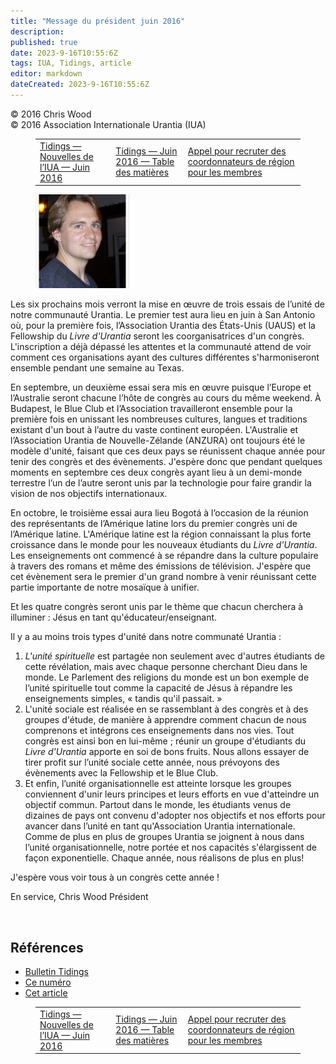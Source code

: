 ```yaml
---
title: "Message du président juin 2016"
description: 
published: true
date: 2023-9-16T10:55:6Z
tags: IUA, Tidings, article
editor: markdown
dateCreated: 2023-9-16T10:55:6Z
---
```


<p class="v-card v-sheet theme--light grey lighten-3 px-2">© 2016 Chris Wood<br>© 2016 Association Internationale Urantia (IUA)</p>
<figure class="table chapter-navigator">
  <table>
    <tbody>
      <tr>
        <td>
        <a href="/fr/article/IUA_Tidings/2016_06">
          <span class="mdi mdi-arrow-left-drop-circle"></span><span class="pl-2">Tidings — Nouvelles de l’IUA — Juin 2016</span>
        </a>
        </td>
        <td>
        <a href="/fr/index/articles_iua_tidings#tidings-juin-2016">
          <span class="mdi mdi-book-open-variant"></span><span class="pl-2">Tidings — Juin 2016 — Table des matières</span>
        </a>
        </td>
        <td>
        <a href="/fr/article/Anton_Miroshnichenko/call_for_membership_coordinators">
          <span class="pr-2">Appel pour recruter des coordonnateurs de région pour les membres</span><span class="mdi mdi-arrow-right-drop-circle"></span>
        </a>
        </td>
      </tr>
    </tbody>
  </table>
</figure>



<figure id="Figure_1" class="image urantiapedia image-style-align-left">
<img src="/image/article/IUA_Tidings/Chris-Wood-framed-150x150.jpg">
</figure>

Les six prochains mois verront la mise en œuvre de trois essais de l’unité de notre communauté Urantia. Le premier test aura lieu en juin à San Antonio où, pour la première fois, l’Association Urantia des États-Unis (UAUS) et la Fellowship du _Livre d'Urantia_ seront les coorganisatrices d'un congrès. L'inscription a déjà dépassé les attentes et la communauté attend de voir comment ces organisations ayant des cultures différentes s'harmoniseront ensemble pendant une semaine au Texas.

En septembre, un deuxième essai sera mis en œuvre puisque l’Europe et l’Australie seront chacune l’hôte de congrès au cours du même weekend. À Budapest, le Blue Club et l’Association travailleront ensemble pour la première fois en unissant les nombreuses cultures, langues et traditions existant d'un bout à l’autre du vaste continent européen. L'Australie et l’Association Urantia de Nouvelle-Zélande (ANZURA) ont toujours été le modèle d'unité, faisant que ces deux pays se réunissent chaque année pour tenir des congrès et des évènements. J'espère donc que pendant quelques moments en septembre ces deux congrès ayant lieu à un demi-monde terrestre l’un de l’autre seront unis par la technologie pour faire grandir la vision de nos objectifs internationaux.

En octobre, le troisième essai aura lieu Bogotá à l’occasion de la réunion des représentants de l’Amérique latine lors du premier congrès uni de l’Amérique latine. L'Amérique latine est la région connaissant la plus forte croissance dans le monde pour les nouveaux étudiants du _Livre d'Urantia_. Les enseignements ont commencé à se répandre dans la culture populaire à travers des romans et même des émissions de télévision. J'espère que cet évènement sera le premier d'un grand nombre à venir réunissant cette partie importante de notre mosaïque à unifier.

Et les quatre congrès seront unis par le thème que chacun cherchera à illuminer : Jésus en tant qu'éducateur/enseignant.

Il y a au moins trois types d'unité dans notre communaté Urantia :

1. _L'unité spirituelle_ est partagée non seulement avec d'autres étudiants de cette révélation, mais avec chaque personne cherchant Dieu dans le monde. Le Parlement des religions du monde est un bon exemple de l’unité spirituelle tout comme la capacité de Jésus à répandre les enseignements simples, « tandis qu'il passait. »
2. L'unité sociale est réalisée en se rassemblant à des congrès et à des groupes d'étude, de manière à apprendre comment chacun de nous comprenons et intégrons ces enseignements dans nos vies. Tout congrès est ainsi bon en lui-même ; réunir un groupe d'étudiants du _Livre d'Urantia_ apporte en soi de bons fruits. Nous allons essayer de tirer profit sur l’unité sociale cette année, nous prévoyons des évènements avec la Fellowship et le Blue Club.
3. Et enfin, l’unité organisationnelle est atteinte lorsque les groupes conviennent d'unir leurs principes et leurs efforts en vue d'atteindre un objectif commun. Partout dans le monde, les étudiants venus de dizaines de pays ont convenu d'adopter nos objectifs et nos efforts pour avancer dans l’unité en tant qu'Association Urantia internationale. Comme de plus en plus de groupes Urantia se joignent à nous dans l’unité organisationnelle, notre portée et nos capacités s'élargissent de façon exponentielle. Chaque année, nous réalisons de plus en plus!

J'espère vous voir tous à un congrès cette année !

En service,
Chris Wood
Président

<br style="clear:both;"/>

## Références

- [Bulletin Tidings](https://urantia-association.org/newsletter/ncategory/tidings-fr/?lang=fr)
- [Ce numéro](https://urantia-association.org/newsletter/tidings-june-2016/)
- [Cet article](https://urantia-association.org/presidents-message-june-2016)



<figure class="table chapter-navigator">
  <table>
    <tbody>
      <tr>
        <td>
        <a href="/fr/article/IUA_Tidings/2016_06">
          <span class="mdi mdi-arrow-left-drop-circle"></span><span class="pl-2">Tidings — Nouvelles de l’IUA — Juin 2016</span>
        </a>
        </td>
        <td>
        <a href="/fr/index/articles_iua_tidings#tidings-juin-2016">
          <span class="mdi mdi-book-open-variant"></span><span class="pl-2">Tidings — Juin 2016 — Table des matières</span>
        </a>
        </td>
        <td>
        <a href="/fr/article/Anton_Miroshnichenko/call_for_membership_coordinators">
          <span class="pr-2">Appel pour recruter des coordonnateurs de région pour les membres</span><span class="mdi mdi-arrow-right-drop-circle"></span>
        </a>
        </td>
      </tr>
    </tbody>
  </table>
</figure>
